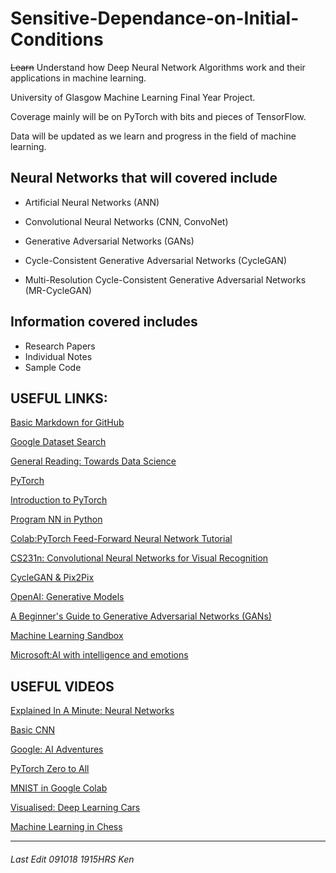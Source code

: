 # Sensitive-Dependance-on-Initial-Conditions

~~Learn~~ Understand how Deep Neural Network Algorithms work and their applications in machine learning. 

University of Glasgow Machine Learning Final Year Project.
  
Coverage mainly will be on PyTorch with bits and pieces of TensorFlow.

Data will be updated as we learn and progress in the field of machine learning.
  
Neural Networks that will covered include
--
- Artificial Neural Networks (ANN)

- Convolutional Neural Networks (CNN, ConvoNet)

- Generative Adversarial Networks (GANs)

- Cycle-Consistent Generative Adversarial Networks (CycleGAN)

- Multi-Resolution Cycle-Consistent Generative Adversarial Networks (MR-CycleGAN)&nbsp;  

## Information covered includes 
- Research Papers
- Individual Notes
- Sample Code

USEFUL LINKS: 
--

[Basic Markdown for GitHub](https://github.com/adam-p/markdown-here/wiki/Markdown-Here-Cheatsheet)

[Google Dataset Search](https://toolbox.google.com/datasetsearch)

[General Reading: Towards Data Science](https://towardsdatascience.com/)

[PyTorch](https://github.com/pytorch/pytorch)

[Introduction to PyTorch](https://www.analyticsvidhya.com/blog/2018/02/pytorch-tutorial/)

[Program NN in Python](https://www.analyticsvidhya.com/blog/2017/05/neural-network-from-scratch-in-python-and-r/)

[Colab:PyTorch Feed-Forward Neural Network Tutorial](https://colab.research.google.com/drive/1jxUPzMsAkBboHMQtGyfv5M5c7hU8Ss2c#scrollTo=VLUaX6tuJMQi)

[CS231n: Convolutional Neural Networks for Visual Recognition](http://cs231n.github.io/convolutional-networks/)

[CycleGAN & Pix2Pix](https://github.com/junyanz/pytorch-CycleGAN-and-pix2pix)

[OpenAI: Generative Models](https://blog.openai.com/generative-models/)

[A Beginner's Guide to Generative Adversarial Networks (GANs)](https://skymind.ai/wiki/generative-adversarial-network-gan)

[Machine Learning Sandbox](https://playground.tensorflow.org/)

[Microsoft:AI with intelligence and emotions](https://news.microsoft.com/apac/features/much-more-than-a-chatbot-chinas-xiaoice-mixes-ai-with-emotions-and-wins-over-millions-of-fans/)


USEFUL VIDEOS
--
[Explained In A Minute: Neural Networks](https://www.youtube.com/watch?v=rEDzUT3ymw4)

[Basic CNN](https://youtu.be/LxfUGhug-iQ)

[Google: AI Adventures](https://www.youtube.com/playlist?list=PLIivdWyY5sqJxnwJhe3etaK7utrBiPBQ2)

[PyTorch Zero to All](https://www.youtube.com/playlist?list=PLlMkM4tgfjnJ3I-dbhO9JTw7gNty6o_2m)

[MNIST in Google Colab](https://www.youtube.com/playlist?list=PLj-1PeIhriDxdYhemv0kzC0jvNNVazjgS)

[Visualised: Deep Learning Cars](https://www.youtube.com/watch?v=Aut32pR5PQA)

[Machine Learning in Chess](https://www.youtube.com/watch?v=0g9SlVdv1PY)



---
###### Last Edit 091018 1915HRS Ken
